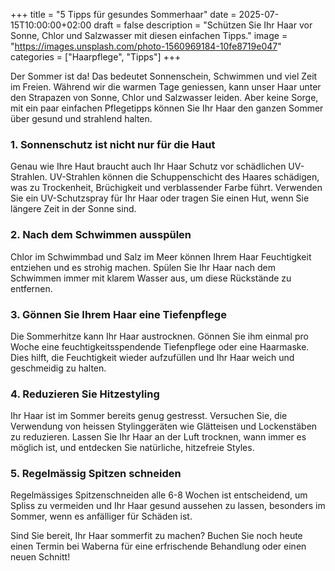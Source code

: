 +++
title = "5 Tipps für gesundes Sommerhaar"
date = 2025-07-15T10:00:00+02:00
draft = false
description = "Schützen Sie Ihr Haar vor Sonne, Chlor und Salzwasser mit diesen einfachen Tipps."
image = "https://images.unsplash.com/photo-1560969184-10fe8719e047"
categories = ["Haarpflege", "Tipps"]
+++

Der Sommer ist da! Das bedeutet Sonnenschein, Schwimmen und viel Zeit im Freien. Während wir die warmen Tage geniessen, kann unser Haar unter den Strapazen von Sonne, Chlor und Salzwasser leiden. Aber keine Sorge, mit ein paar einfachen Pflegetipps können Sie Ihr Haar den ganzen Sommer über gesund und strahlend halten.

### 1. Sonnenschutz ist nicht nur für die Haut

Genau wie Ihre Haut braucht auch Ihr Haar Schutz vor schädlichen UV-Strahlen. UV-Strahlen können die Schuppenschicht des Haares schädigen, was zu Trockenheit, Brüchigkeit und verblassender Farbe führt. Verwenden Sie ein UV-Schutzspray für Ihr Haar oder tragen Sie einen Hut, wenn Sie längere Zeit in der Sonne sind.

### 2. Nach dem Schwimmen ausspülen

Chlor im Schwimmbad und Salz im Meer können Ihrem Haar Feuchtigkeit entziehen und es strohig machen. Spülen Sie Ihr Haar nach dem Schwimmen immer mit klarem Wasser aus, um diese Rückstände zu entfernen.

### 3. Gönnen Sie Ihrem Haar eine Tiefenpflege

Die Sommerhitze kann Ihr Haar austrocknen. Gönnen Sie ihm einmal pro Woche eine feuchtigkeitsspendende Tiefenpflege oder eine Haarmaske. Dies hilft, die Feuchtigkeit wieder aufzufüllen und Ihr Haar weich und geschmeidig zu halten.

### 4. Reduzieren Sie Hitzestyling

Ihr Haar ist im Sommer bereits genug gestresst. Versuchen Sie, die Verwendung von heissen Stylinggeräten wie Glätteisen und Lockenstäben zu reduzieren. Lassen Sie Ihr Haar an der Luft trocknen, wann immer es möglich ist, und entdecken Sie natürliche, hitzefreie Styles.

### 5. Regelmässig Spitzen schneiden

Regelmässiges Spitzenschneiden alle 6-8 Wochen ist entscheidend, um Spliss zu vermeiden und Ihr Haar gesund aussehen zu lassen, besonders im Sommer, wenn es anfälliger für Schäden ist.

Sind Sie bereit, Ihr Haar sommerfit zu machen? Buchen Sie noch heute einen Termin bei Waberna für eine erfrischende Behandlung oder einen neuen Schnitt!
